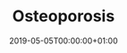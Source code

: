 ---
date: "2019-05-05T00:00:00+01:00"
draft: false
linktitle: Osteoporosis
menu:
  Orthopaedic Notes:
    parent: Basic Science
    weight: 1
title: Osteoporosis
toc: true
type: docs
weight: 1
---